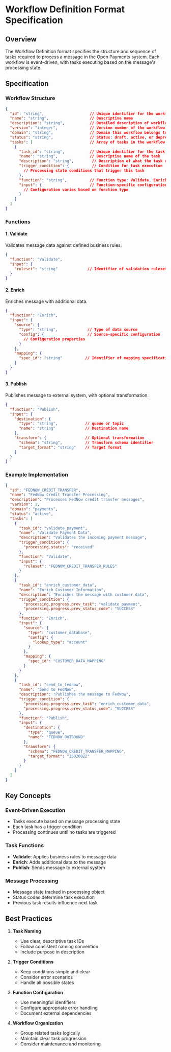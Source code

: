 # Workflow Definition Format Specification

## Overview
The Workflow Definition format specifies the structure and sequence of tasks required to process a message in the Open Payments system. Each workflow is event-driven, with tasks executing based on the message's processing state.

## Specification

### Workflow Structure
```json
{
  "id": "string",                    // Unique identifier for the workflow
  "name": "string",                  // Descriptive name
  "description": "string",           // Detailed description of workflow's purpose
  "version": "integer",              // Version number of the workflow definition
  "domain": "string",                // Domain this workflow belongs to
  "status": "string",                // Status: draft, active, or deprecated
  "tasks": [                         // Array of tasks in the workflow
    {
      "task_id": "string",           // Unique identifier for the task
      "name": "string",              // Descriptive name of the task
      "description": "string",        // Description of what the task does
      "trigger_condition": {          // Condition for task execution
        // Processing state conditions that trigger this task
      },
      "function": "string",          // Function type: Validate, Enrich, or Publish
      "input": {                     // Function-specific configuration
        // Configuration varies based on function type
      }
    }
  ]
}
```

### Functions

#### 1. Validate
Validates message data against defined business rules.
```json
{
  "function": "Validate",
  "input": {
    "ruleset": "string"             // Identifier of validation ruleset
  }
}
```

#### 2. Enrich
Enriches message with additional data.
```json
{
  "function": "Enrich",
  "input": {
    "source": {
      "type": "string",             // Type of data source
      "config": {                   // Source-specific configuration
        // Configuration properties
      }
    },
    "mapping": {
      "spec_id": "string"          // Identifier of mapping specification
    }
  }
}
```

#### 3. Publish
Publishes message to external system, with optional transformation.
```json
{
  "function": "Publish",
  "input": {
    "destination": {
      "type": "string",            // queue or topic
      "name": "string"             // Destination name
    },
    "transform": {                 // Optional transformation
      "schema": "string",          // Transform schema identifier
      "target_format": "string"    // Target format
    }
  }
}
```

### Example Implementation

```json
{
  "id": "FEDNOW_CREDIT_TRANSFER",
  "name": "FedNow Credit Transfer Processing",
  "description": "Processes FedNow credit transfer messages",
  "version": 1,
  "domain": "payments",
  "status": "active",
  "tasks": [
    {
      "task_id": "validate_payment",
      "name": "Validate Payment Data",
      "description": "Validates the incoming payment message",
      "trigger_condition": {
        "processing.status": "received"
      },
      "function": "Validate",
      "input": {
        "ruleset": "FEDNOW_CREDIT_TRANSFER_RULES"
      }
    },
    {
      "task_id": "enrich_customer_data",
      "name": "Enrich Customer Information",
      "description": "Enriches the message with customer data",
      "trigger_condition": {
        "processing.progress.prev_task": "validate_payment",
        "processing.progress.prev_status_code": "SUCCESS"
      },
      "function": "Enrich",
      "input": {
        "source": {
          "type": "customer_database",
          "config": {
            "lookup_type": "account"
          }
        },
        "mapping": {
          "spec_id": "CUSTOMER_DATA_MAPPING"
        }
      }
    },
    {
      "task_id": "send_to_fednow",
      "name": "Send to FedNow",
      "description": "Publishes the message to FedNow",
      "trigger_condition": {
        "processing.progress.prev_task": "enrich_customer_data",
        "processing.progress.prev_status_code": "SUCCESS"
      },
      "function": "Publish",
      "input": {
        "destination": {
          "type": "queue",
          "name": "FEDNOW_OUTBOUND"
        },
        "transform": {
          "schema": "FEDNOW_CREDIT_TRANSFER_MAPPING",
          "target_format": "ISO20022"
        }
      }
    }
  ]
}
```

## Key Concepts

### Event-Driven Execution
- Tasks execute based on message processing state
- Each task has a trigger condition
- Processing continues until no tasks are triggered

### Task Functions
- **Validate**: Applies business rules to message data
- **Enrich**: Adds additional data to the message
- **Publish**: Sends message to external system

### Message Processing
- Message state tracked in processing object
- Status codes determine task execution
- Previous task results influence next task

## Best Practices

1. **Task Naming**
   - Use clear, descriptive task IDs
   - Follow consistent naming convention
   - Include purpose in description

2. **Trigger Conditions**
   - Keep conditions simple and clear
   - Consider error scenarios
   - Handle all possible states

3. **Function Configuration**
   - Use meaningful identifiers
   - Configure appropriate error handling
   - Document external dependencies

4. **Workflow Organization**
   - Group related tasks logically
   - Maintain clear task progression
   - Consider maintenance and monitoring